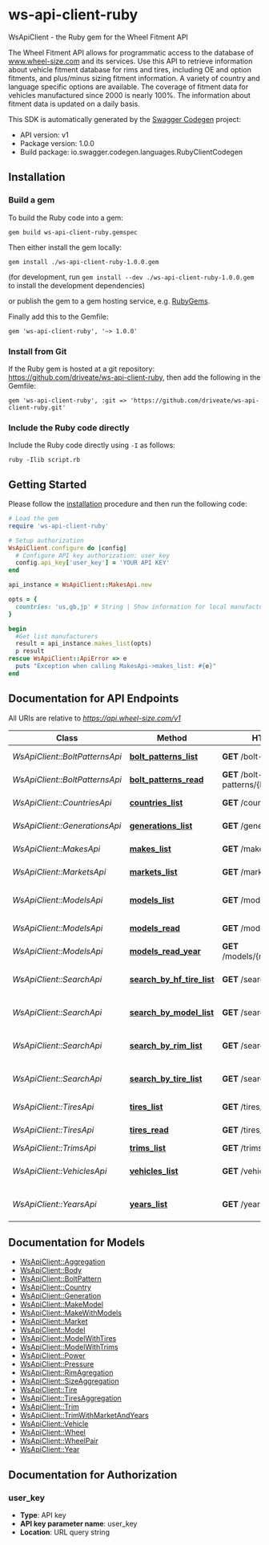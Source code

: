 # ws-api-client-ruby

WsApiClient - the Ruby gem for the Wheel Fitment API

The Wheel Fitment API allows for programmatic access to the database of www.wheel-size.com and its services. Use this API to retrieve information about vehicle fitment database for rims and tires, including OE and option fitments, and plus/minus sizing fitment information. A variety of country and language specific options are available. The coverage of fitment data for vehicles manufactured since 2000 is nearly 100%.  The information about fitment data is updated on a daily basis.

This SDK is automatically generated by the [Swagger Codegen](https://github.com/swagger-api/swagger-codegen) project:

- API version: v1
- Package version: 1.0.0
- Build package: io.swagger.codegen.languages.RubyClientCodegen

## Installation

### Build a gem

To build the Ruby code into a gem:

```shell
gem build ws-api-client-ruby.gemspec
```

Then either install the gem locally:

```shell
gem install ./ws-api-client-ruby-1.0.0.gem
```
(for development, run `gem install --dev ./ws-api-client-ruby-1.0.0.gem` to install the development dependencies)

or publish the gem to a gem hosting service, e.g. [RubyGems](https://rubygems.org/).

Finally add this to the Gemfile:

    gem 'ws-api-client-ruby', '~> 1.0.0'

### Install from Git

If the Ruby gem is hosted at a git repository: https://github.com/driveate/ws-api-client-ruby, then add the following in the Gemfile:

    gem 'ws-api-client-ruby', :git => 'https://github.com/driveate/ws-api-client-ruby.git'

### Include the Ruby code directly

Include the Ruby code directly using `-I` as follows:

```shell
ruby -Ilib script.rb
```

## Getting Started

Please follow the [installation](#installation) procedure and then run the following code:
```ruby
# Load the gem
require 'ws-api-client-ruby'

# Setup authorization
WsApiClient.configure do |config|
  # Configure API key authorization: user_key
  config.api_key['user_key'] = 'YOUR API KEY'
end

api_instance = WsApiClient::MakesApi.new

opts = {
  countries: 'us,gb,jp' # String | Show information for local manufacturers from specified countries only. Use `GET /countries/` method to get the full list of countries. (e.g. `us,gb,jp`)
}

begin
  #Get list manufacturers
  result = api_instance.makes_list(opts)
  p result
rescue WsApiClient::ApiError => e
  puts "Exception when calling MakesApi->makes_list: #{e}"
end

```

## Documentation for API Endpoints

All URIs are relative to *https://api.wheel-size.com/v1*

Class | Method | HTTP request | Description
------------ | ------------- | ------------- | -------------
*WsApiClient::BoltPatternsApi* | [**bolt_patterns_list**](docs/BoltPatternsApi.md#bolt_patterns_list) | **GET** /bolt-patterns/ | Get list of bolt patterns
*WsApiClient::BoltPatternsApi* | [**bolt_patterns_read**](docs/BoltPatternsApi.md#bolt_patterns_read) | **GET** /bolt-patterns/{bolt_pattern}/ | Model modifications by bolt pattern
*WsApiClient::CountriesApi* | [**countries_list**](docs/CountriesApi.md#countries_list) | **GET** /countries/ | Returns a list of countries
*WsApiClient::GenerationsApi* | [**generations_list**](docs/GenerationsApi.md#generations_list) | **GET** /generations/ | Generations for the given model
*WsApiClient::MakesApi* | [**makes_list**](docs/MakesApi.md#makes_list) | **GET** /makes/ | Returns a list of manufacturers
*WsApiClient::MarketsApi* | [**markets_list**](docs/MarketsApi.md#markets_list) | **GET** /markets/ | Returns a list of markets/regions
*WsApiClient::ModelsApi* | [**models_list**](docs/ModelsApi.md#models_list) | **GET** /models/ | Returns a list of models by manufacturer
*WsApiClient::ModelsApi* | [**models_read**](docs/ModelsApi.md#models_read) | **GET** /models/{make}/{slug}/ | Get more info about model
*WsApiClient::ModelsApi* | [**models_read_year**](docs/ModelsApi.md#models_read_year) | **GET** /models/{make}/{slug}/{year}/ | Get more info about model/year
*WsApiClient::SearchApi* | [**search_by_hf_tire_list**](docs/SearchApi.md#search_by_hf_tire_list) | **GET** /search/by_hf_tire/ | Find models matching given high flotation tire
*WsApiClient::SearchApi* | [**search_by_model_list**](docs/SearchApi.md#search_by_model_list) | **GET** /search/by_model/ | Find OE and option fitments by model/year/trim
*WsApiClient::SearchApi* | [**search_by_rim_list**](docs/SearchApi.md#search_by_rim_list) | **GET** /search/by_rim/ | Find models matching given rim parameters
*WsApiClient::SearchApi* | [**search_by_tire_list**](docs/SearchApi.md#search_by_tire_list) | **GET** /search/by_tire/ | Find models matching given tire parameters
*WsApiClient::TiresApi* | [**tires_list**](docs/TiresApi.md#tires_list) | **GET** /tires/ | Returns a list of tires
*WsApiClient::TiresApi* | [**tires_read**](docs/TiresApi.md#tires_read) | **GET** /tires/{tire}/ | Model modifications matching given tire
*WsApiClient::TrimsApi* | [**trims_list**](docs/TrimsApi.md#trims_list) | **GET** /trims/ | Model modifications
*WsApiClient::VehiclesApi* | [**vehicles_list**](docs/VehiclesApi.md#vehicles_list) | **GET** /vehicles/ | Find OE and option fitments by model/year/trim
*WsApiClient::YearsApi* | [**years_list**](docs/YearsApi.md#years_list) | **GET** /years/ | Returns list of years for the given manufacturer/model


## Documentation for Models

 - [WsApiClient::Aggregation](docs/Aggregation.md)
 - [WsApiClient::Body](docs/Body.md)
 - [WsApiClient::BoltPattern](docs/BoltPattern.md)
 - [WsApiClient::Country](docs/Country.md)
 - [WsApiClient::Generation](docs/Generation.md)
 - [WsApiClient::MakeModel](docs/MakeModel.md)
 - [WsApiClient::MakeWithModels](docs/MakeWithModels.md)
 - [WsApiClient::Market](docs/Market.md)
 - [WsApiClient::Model](docs/Model.md)
 - [WsApiClient::ModelWithTires](docs/ModelWithTires.md)
 - [WsApiClient::ModelWithTrims](docs/ModelWithTrims.md)
 - [WsApiClient::Power](docs/Power.md)
 - [WsApiClient::Pressure](docs/Pressure.md)
 - [WsApiClient::RimAgregation](docs/RimAgregation.md)
 - [WsApiClient::SizeAggregation](docs/SizeAggregation.md)
 - [WsApiClient::Tire](docs/Tire.md)
 - [WsApiClient::TiresAggregation](docs/TiresAggregation.md)
 - [WsApiClient::Trim](docs/Trim.md)
 - [WsApiClient::TrimWithMarketAndYears](docs/TrimWithMarketAndYears.md)
 - [WsApiClient::Vehicle](docs/Vehicle.md)
 - [WsApiClient::Wheel](docs/Wheel.md)
 - [WsApiClient::WheelPair](docs/WheelPair.md)
 - [WsApiClient::Year](docs/Year.md)


## Documentation for Authorization


### user_key

- **Type**: API key
- **API key parameter name**: user_key
- **Location**: URL query string

